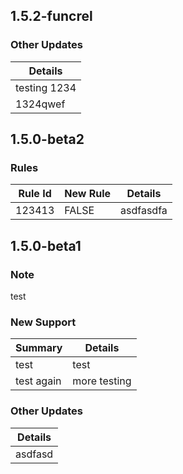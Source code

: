 ## 1.5.2-funcrel

### Other Updates

| Details |
| ------- |
| testing 1234 |
| 1324qwef |

## 1.5.0-beta2

### Rules

| Rule Id | New Rule | Details |
| ------- | -------- | ------- |
| 123413 | FALSE | asdfasdfa |

## 1.5.0-beta1

### Note

test
### New Support

| Summary | Details |
| ------- | ------- |
| test | test |
| test again | more testing |

### Other Updates

| Details |
| ------- |
| asdfasd |


